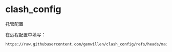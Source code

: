 # clash_config
托管配置


在远程配置中填写：
```
https://raw.githubusercontent.com/genwillen/clash_config/refs/heads/main/config.ini
```
